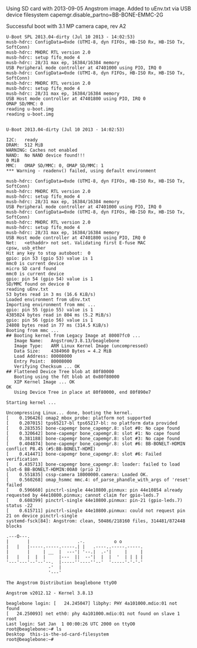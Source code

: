 Using SD card with 2013-09-05 Angstrom image.
Added to uEnv.txt via USB device filesystem
    capemgr.disable_partno=BB-BONE-EMMC-2G

Successful boot with 3.1 MP camera cape, rev A2

    U-Boot SPL 2013.04-dirty (Jul 10 2013 - 14:02:53)
    musb-hdrc: ConfigData=0xde (UTMI-8, dyn FIFOs, HB-ISO Rx, HB-ISO Tx, SoftConn)
    musb-hdrc: MHDRC RTL version 2.0 
    musb-hdrc: setup fifo_mode 4
    musb-hdrc: 28/31 max ep, 16384/16384 memory
    USB Peripheral mode controller at 47401000 using PIO, IRQ 0
    musb-hdrc: ConfigData=0xde (UTMI-8, dyn FIFOs, HB-ISO Rx, HB-ISO Tx, SoftConn)
    musb-hdrc: MHDRC RTL version 2.0 
    musb-hdrc: setup fifo_mode 4
    musb-hdrc: 28/31 max ep, 16384/16384 memory
    USB Host mode controller at 47401800 using PIO, IRQ 0
    OMAP SD/MMC: 0
    reading u-boot.img
    reading u-boot.img
    
    
    U-Boot 2013.04-dirty (Jul 10 2013 - 14:02:53)
    
    I2C:   ready
    DRAM:  512 MiB
    WARNING: Caches not enabled
    NAND:  No NAND device found!!!
    0 MiB
    MMC:   OMAP SD/MMC: 0, OMAP SD/MMC: 1
    *** Warning - readenv() failed, using default environment
    
    musb-hdrc: ConfigData=0xde (UTMI-8, dyn FIFOs, HB-ISO Rx, HB-ISO Tx, SoftConn)
    musb-hdrc: MHDRC RTL version 2.0 
    musb-hdrc: setup fifo_mode 4
    musb-hdrc: 28/31 max ep, 16384/16384 memory
    USB Peripheral mode controller at 47401000 using PIO, IRQ 0
    musb-hdrc: ConfigData=0xde (UTMI-8, dyn FIFOs, HB-ISO Rx, HB-ISO Tx, SoftConn)
    musb-hdrc: MHDRC RTL version 2.0 
    musb-hdrc: setup fifo_mode 4
    musb-hdrc: 28/31 max ep, 16384/16384 memory
    USB Host mode controller at 47401800 using PIO, IRQ 0
    Net:   <ethaddr> not set. Validating first E-fuse MAC
    cpsw, usb_ether
    Hit any key to stop autoboot:  0 
    gpio: pin 53 (gpio 53) value is 1
    mmc0 is current device
    micro SD card found
    mmc0 is current device
    gpio: pin 54 (gpio 54) value is 1
    SD/MMC found on device 0
    reading uEnv.txt
    53 bytes read in 3 ms (16.6 KiB/s)
    Loaded environment from uEnv.txt
    Importing environment from mmc ...
    gpio: pin 55 (gpio 55) value is 1
    4385024 bytes read in 804 ms (5.2 MiB/s)
    gpio: pin 56 (gpio 56) value is 1
    24808 bytes read in 77 ms (314.5 KiB/s)
    Booting from mmc ...
    ## Booting kernel from Legacy Image at 80007fc0 ...
       Image Name:   Angstrom/3.8.13/beaglebone
       Image Type:   ARM Linux Kernel Image (uncompressed)
       Data Size:    4384960 Bytes = 4.2 MiB
       Load Address: 80008000
       Entry Point:  80008000
       Verifying Checksum ... OK
    ## Flattened Device Tree blob at 80f80000
       Booting using the fdt blob at 0x80f80000
       XIP Kernel Image ... OK
    OK
       Using Device Tree in place at 80f80000, end 80f890e7
    
    Starting kernel ...
    
    Uncompressing Linux... done, booting the kernel.
    [    0.196426] omap2_mbox_probe: platform not supported
    [    0.207015] tps65217-bl tps65217-bl: no platform data provided
    [    0.283535] bone-capemgr bone_capemgr.8: slot #0: No cape found
    [    0.320642] bone-capemgr bone_capemgr.8: slot #1: No cape found
    [    0.381188] bone-capemgr bone_capemgr.8: slot #3: No cape found
    [    0.404874] bone-capemgr bone_capemgr.8: slot #6: BB-BONELT-HDMIN conflict P8.45 (#5:BB-BONELT-HDMI)
    [    0.414471] bone-capemgr bone_capemgr.8: slot #6: Failed verification
    [    0.435713] bone-capemgr bone_capemgr.8: loader: failed to load slot-6 BB-BONELT-HDMIN:00A0 (prio 2)
    [    0.551835] cssp-camera 18000000.camera: Loaded OK.
    [    0.560268] omap_hsmmc mmc.4: of_parse_phandle_with_args of 'reset' failed
    [    0.596660] pinctrl-single 44e10800.pinmux: pin 44e10854 already requested by 44e10800.pinmux; cannot claim for gpio-leds.7
    [    0.608399] pinctrl-single 44e10800.pinmux: pin-21 (gpio-leds.7) status -22
    [    0.615711] pinctrl-single 44e10800.pinmux: could not request pin 21 on device pinctrl-single
    systemd-fsck[84]: Angstrom: clean, 50486/218160 files, 314481/872448 blocks
    
    .---O---.                                           
    |       |                  .-.           o o        
    |   |   |-----.-----.-----.| |   .----..-----.-----.
    |       |     | __  |  ---'| '--.|  .-'|     |     |
    |   |   |  |  |     |---  ||  --'|  |  |  '  | | | |
    '---'---'--'--'--.  |-----''----''--'  '-----'-'-'-'
                    -'  |
                    '---'
    
    The Angstrom Distribution beaglebone ttyO0
    
    Angstrom v2012.12 - Kernel 3.8.13
    
    beaglebone login: [   24.245047] libphy: PHY 4a101000.mdio:01 not found
    [   24.250093] net eth0: phy 4a101000.mdio:01 not found on slave 1
    root
    Last login: Sat Jan  1 00:00:26 UTC 2000 on ttyO0
    root@beaglebone:~# ls
    Desktop  this-is-the-sd-card-filesystem
    root@beaglebone:~# 
